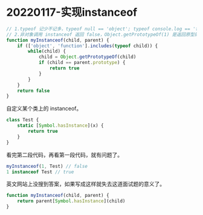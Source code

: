 # 20220117-实现instanceof

```JavaScript
// 1.typeof 记少不记多，typeof null == 'object'; typeof console.log == 'function'
// 2.非对象调用 instanceof 返回 false，Object.getPrototypeOf(1) 是返回原型的
function myInstanceof(child, parent) {
	if (['object', 'function'].includes(typeof child)) {
		while(child) {
			child = Object.getPrototypeOf(child)
			if (child == parent.prototype) {
				return true
			}
		}	
	}
	return false
}
```

自定义某个类上的 instanceof。

```JavaScript
class Test {
	static [Symbol.hasInstance](x) {
		return true
	}
}
```

看完第二段代码，再看第一段代码，就有问题了。

```JavaScript
myInstanceof(1, Test) // false
1 instanceof Test // true
```

英文网站上没搜到答案，如果写成这样就失去这道面试题的意义了。

```JavaScript
function myInstanceof(child, parent) {
	return parent[Symbol.hasInstance](child)
}
```





















